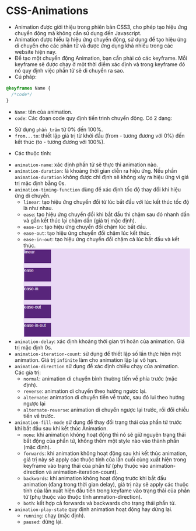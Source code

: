 # CSS-Animations
- Animation được giới thiệu trong phiên bản CSS3, cho phép tạo hiệu ứng chuyển động mà không cần sử dụng đến Javascript.
- Animation được hiểu là hiệu ứng chuyển động, sử dụng để tạo hiệu ứng di chuyển cho các phần tử và được ứng dụng khá nhiều trong các website hiện nay.
- Để tạo một chuyển động Animation, bạn cần phải có các keyframe. Mỗi keyframe sẽ được chạy ở một thời điểm xác định và trong keyframe đó nó quy định việc phần tử sẽ di chuyển ra sao.
- Cú pháp:
```css
@keyframes Name { 
  /*code*/
}
```
- `Name`: tên của animation.
- `code`: Các đoạn code quy định tiến trình chuyển động. Có 2 dạng:
+ Sử dụng `phần trăm` từ 0% đến 100%.
+ `from...to`: thiết lập giá trị từ khởi đầu (from - tương đương với 0%) đến kết thúc (to - tương đương với 100%).

- Các thuộc tính:
+ `animation-name`: xác định phần tử sẽ thực thi animation nào.
+ `animation-duration`:  là khoảng thời gian diễn ra hiệu ứng. Nếu phần `animation-duration` không được chỉ định sẽ không xảy ra hiệu ứng vì giá trị mặc định bằng 0s.
+ `animation-timing-function` dùng để xác định tốc độ thay đổi khi hiệu ứng di chuyển. 
    * `linear`: tạo hiệu ứng chuyển đổi từ lúc bắt đầu với lúc kết thúc tốc độ là như nhau.
    * `ease`: tạo hiệu ứng chuyển đổi khi bắt đầu thì chậm sau đó nhanh dần và gần kết thúc lại chậm dần (giá trị mặc định).
    * `ease-in`: tạo hiệu ứng chuyển đổi chậm lúc bắt đầu.
    * `ease-out`: tạo hiệu ứng chuyển đổi chậm lúc kết thúc.
    * `ease-in-out`: tạo hiệu ứng chuyển đổi chậm cả lúc bắt đầu và kết thúc.
    ![timing-function](../img/timing-function.gif)
+ `animation-delay`: xác định khoảng thời gian trì hoãn của animation. Giá trị mặc định 0s.
+ `animation-iteration-count`: sử dụng để thiết lập số lần thực hiện một animation. Giá trị `infinite` làm cho animation lặp lại vô hạn.
+ `animation-direction` sử dụng để xác định chiều chạy của animation. Các gía trị:
    * `normal`: animation di chuyển bình thường tiến về phía trước (mặc định).
    * `reverse`: animation di chuyển theo hướng ngược lại.
    * `alternate`: animation di chuyển tiến về trước, sau đó lui theo hướng ngược lại
    * `alternate-reverse`: animation di chuyển ngược lại trước, rồi đổi chiều tiến về trước.
+ `animation-fill-mode` sử dụng để thay đổi trạng thái của phần tử trước khi bắt đầu sau khi kết thúc Animation.
    * `none`: khi animation không hoạt động thì nó sẽ giữ nguyên trạng thái bất động của phần tử, không thêm một style nào vào thành phần (mặc định).
    * `forwards`: khi animation không hoạt động sau khi kết thúc animation, giá trị này sẽ apply các thuộc tính của lần cuối cùng xuất hiện trong keyframe vào trạng thái của phần tử (phụ thuộc vào animation-direction và animation-iteration-count).
    * `backwards`: khi animation không hoạt động trước khi bắt đầu animation (đang trong thời gian delay), giá trị này sẽ apply các thuộc tính của lần xuất hiện đầu tiên trong keyfame vào trạng thái của phần tử (phụ thuộc vào thuộc tính anmation-direction).
    * `both`: kết hợp cả forwards và backwards cho trạng thái phần tử.
+ `animation-play-state` quy định animation hoạt động hay dừng lại.
    * `running`: chạy (mặc định).
    * `paused`: dừng lại.





